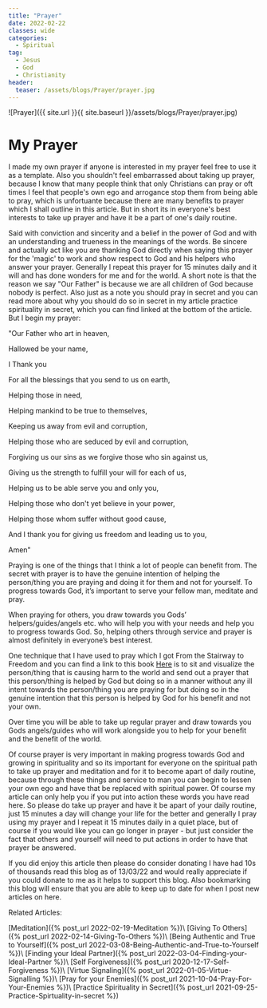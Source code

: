 ```yaml
---
title: "Prayer"
date: 2022-02-22
classes: wide
categories:
  - Spiritual 
tag:
  - Jesus
  - God
  - Christianity
header: 
  teaser: /assets/blogs/Prayer/prayer.jpg
---
```


![Prayer]({{ site.url }}{{ site.baseurl }}/assets/blogs/Prayer/prayer.jpg)

# My Prayer

I made my own prayer if anyone is interested in my prayer feel free to use it as a template. Also you shouldn't feel embarrassed about taking up prayer, because I know that many people think that only Christians can pray or oft times I feel that people's own ego and arrogance stop them from being able to pray, which is unfortuante because there are many benefits to prayer which I shall outline in this article. But in short its in everyone's best interests to take up prayer and have it be a part of one's daily routine.

Said with conviction and sincerity and a belief in the power of God and with an understanding and trueness in the meanings of the words. Be sincere and actually act like you are thanking God directly when saying this prayer for the 'magic' to work and show respect to God and his helpers who answer your prayer. Generally I repeat this prayer for 15 minutes daily and it will and has done wonders for me and for the world. A short note is that the reason we say "Our Father" is because we are all children of God because nobody is perfect. Also just as a note you should pray in secret and you can read more about why you should do so in secret in my article practice spirituality in secret, which you can find linked at the bottom of the article. But I begin my prayer:

"Our Father who art in heaven,

Hallowed be your name,

I Thank you 

For all the blessings that you send to us on earth,

Helping those in need,

Helping mankind to be true to themselves,

Keeping us away from evil and corruption, 

Helping those who are seduced by evil and corruption,

Forgiving us our sins as we forgive those who sin against us,

Giving us the strength to fulfill your will for each of us,

Helping us to be able serve you and only you,

Helping those who don't yet believe in your power,

Helping those whom suffer without good cause,

And I thank you for giving us freedom and leading us to you,

Amen"

Praying is one of the things that I think a lot of people can benefit from. The secret with prayer is to have the genuine intention of helping the person/thing you are praying and doing it for them and not for yourself. To progress towards God, it’s important to serve your fellow man, meditate and pray. 

When praying for others, you draw towards you Gods’ helpers/guides/angels etc. who will help you with your needs and help you to progress towards God. So, helping others through service and prayer is almost definitely in everyone’s best interest.

One technique that I have used to pray which I got From the Stairway to Freedom and you can find a link to this book [Here](https://thegreatwhitebrotherhood.org/books/) is to sit and visualize the person/thing that is causing harm to the world and send out a prayer that this person/thing is helped by God but doing so in a manner without any ill intent towards the person/thing you are praying for but doing so in the genuine intention that this person is helped by God for his benefit and not your own.

Over time you will be able to take up regular prayer and draw towards you Gods angels/guides who will work alongside you to help for your benefit and the benefit of the world.

Of course prayer is very important in making progress towards God and growing in spirituality and so its important for everyone on the spiritual path to take up prayer and meditation and for it to become apart of daily routine, because through these things and service to man you can begin to lessen your own ego and have that be replaced with spiritual power. Of course my article can only help you if you put into action these words you have read here. So please do take up prayer and have it be apart of your daily routine, just 15 minutes a day will change your life for the better and generally I pray using my prayer and I repeat it 15 minutes daily in a quiet place, but of course if you would like you can go longer in prayer - but just consider the fact that others and yourself will need to put actions in order to have that prayer be answered.

If you did enjoy this article then please do consider donating I have had 10s of thousands read this blog as of 13/03/22 and would really appreciate if you could donate to me as it helps to support this blog. Also bookmarking this blog will ensure that you are able to keep up to date for when I post new articles on here.

Related Articles:

[Meditation]({% post_url 2022-02-19-Meditation %})\\
[Giving To Others]({% post_url 2022-02-14-Giving-To-Others %})\\
[Being Authentic and True to Yourself]({% post_url 2022-03-08-Being-Authentic-and-True-to-Yourself %})\\
[Finding your Ideal Partner]({% post_url 2022-03-04-Finding-your-Ideal-Partner %})\\
[Self Forgiveness]({% post_url 2020-12-17-Self-Forgiveness %})\\
[Virtue Signaling]({% post_url 2022-01-05-Virtue-Signalling %})\\
[Pray for your Enemies]({% post_url 2021-10-04-Pray-For-Your-Enemies %})\\
[Practice Spirituality in Secret]({% post_url 2021-09-25-Practice-Spirtuality-in-secret %})
